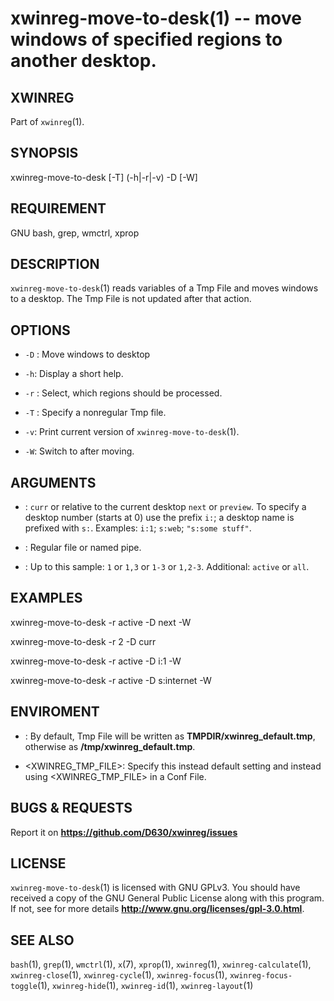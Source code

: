 xwinreg-move-to-desk(1) -- move windows of specified regions to another desktop.
========================================================================

## XWINREG
Part of `xwinreg`(1).
## SYNOPSIS
xwinreg-move-to-desk [-T] (-h|-r|-v) -D [-W]
## REQUIREMENT
GNU bash, grep, wmctrl, xprop
## DESCRIPTION
`xwinreg-move-to-desk`(1) reads variables of a Tmp File and moves windows to a desktop. The Tmp File is not updated after that action.
## OPTIONS
* `-D` <DESK>:
 Move windows to desktop <DESK>

* `-h`:
 Display a short help.

* `-r` <REG>:
 Select, which regions should be processed.

* `-T` <FILE>:
 Specify a nonregular Tmp file.

* `-v`:
 Print current version of `xwinreg-move-to-desk`(1).

* `-W`:
 Switch to <DESK> after moving.

## ARGUMENTS
* <DESK>:
 `curr` or relative to the current desktop `next` or `preview`. To specify a desktop number (starts at 0) use the prefix `i:`; a desktop name is prefixed with `s:`. Examples: `i:1`; `s:web`; `"s:some stuff"`.

* <FILE>:
 Regular file or named pipe.

* <REG>:
 Up to this sample: `1` or `1,3` or `1-3` or `1,2-3`. Additional: `active` or `all`.

## EXAMPLES
 xwinreg-move-to-desk -r active -D next -W

 xwinreg-move-to-desk -r 2 -D curr

 xwinreg-move-to-desk -r active -D i:1 -W

 xwinreg-move-to-desk -r active -D s:internet -W

## ENVIROMENT
* <TMPDIR>:
 By default, Tmp File will be written as **TMPDIR/xwinreg_default.tmp**, otherwise as **/tmp/xwinreg_default.tmp**.

* <XWINREG_TMP_FILE>:
 Specify this instead default setting and instead using <XWINREG_TMP_FILE> in a Conf File.

## BUGS & REQUESTS
Report it on **https://github.com/D630/xwinreg/issues**
## LICENSE
`xwinreg-move-to-desk`(1) is licensed with GNU GPLv3. You should have received a copy of the GNU General Public License along with this program. If not, see for more details **http://www.gnu.org/licenses/gpl-3.0.html**.
## SEE ALSO
`bash`(1), `grep`(1), `wmctrl`(1), `x`(7), `xprop`(1), `xwinreg`(1), `xwinreg-calculate`(1), `xwinreg-close`(1), `xwinreg-cycle`(1), `xwinreg-focus`(1), `xwinreg-focus-toggle`(1), `xwinreg-hide`(1), `xwinreg-id`(1), `xwinreg-layout`(1)
